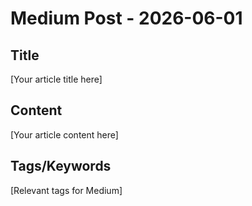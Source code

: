 # Medium Post - 2026-06-01

## Title
[Your article title here]

## Content
[Your article content here]

## Tags/Keywords
[Relevant tags for Medium]
